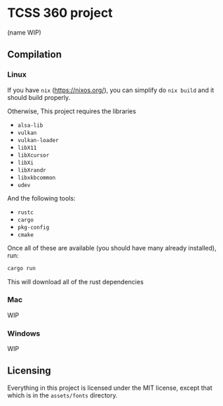 # TCSS 360 project
(name WIP)

## Compilation
### Linux

If you have `nix` (https://nixos.org/), you can
simplify do `nix build` and it should build properly.

Otherwise,
This project requires the libraries

- `alsa-lib`
- `vulkan`
- `vulkan-loader`
- `libX11`
- `libXcursor`
- `libXi`
- `libXrandr`
- `libxkbcommon`
- `udev`

And the following tools:
- `rustc`
- `cargo`
- `pkg-config`
- `cmake`

Once all of these are available (you should have many already installed), run:
```sh
cargo run
```

This will download all of the rust dependencies

### Mac
WIP

### Windows
WIP

## Licensing
Everything in this project is licensed under the MIT license, except that which is
in the `assets/fonts` directory.

